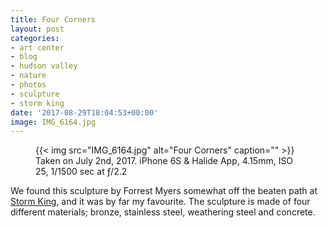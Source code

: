 ```yaml
---
title: Four Corners
layout: post
categories:
- art center
- blog
- hudson valley
- nature
- photos
- sculpture
- storm king
date: '2017-08-29T18:04:53+00:00'
image: IMG_6164.jpg
---
```


<figure class="photo photo--wide">
  {{< img src="IMG_6164.jpg" alt="Four Corners" caption="" >}}

  <figcaption>Taken on July 2nd, 2017. iPhone 6S & Halide App, 4.15mm, ISO 25, 1/1500 sec at ƒ/2.2</figcaption>
</figure>

We found this sculpture by Forrest Myers somewhat off the beaten path at [Storm
King](http://stormking.org), and it was by far my favourite. The sculpture is made of four different
materials; bronze, stainless steel, weathering steel and concrete.





